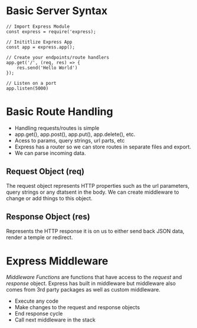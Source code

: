 # Basic Server Syntax
```
// Import Express Module
const express = require('express);

// Inititlize Express App
const app = express.app();

// Create your endpoints/route handlers
app.get('/', (req, res) => {
    res.send('Hello World')
});

// Listen on a port
app.listen(5000)
```

# Basic Route Handling
- Handling requests/routes is simple
- app.get(), app.post(), app.put(), app.delete(), etc.
- Acess to params, query strings, url parts, etc
- Express has a router so we can store routes in separate files and export.
- We can parse incoming data.

## Request Object (req)
The request object represents HTTP properties such as the url parameters, query strings or any dtatsent in the body. We can create middleware to change or add things to this object.

## Response Object (res)
Represents the HTTP response it is on us to either send back JSON data, render a temple or redirect.

# Express Middleware
*Middleware Functions* are functions that have access to the *request* and *response* object. Express has built in middleware but middleware also comes from 3rd party packages as well as custom middleware.

- Execute any code
- Make changes to the request and response objects
- End response cycle
- Call next middleware in the stack